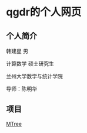# qgdr的个人网页

## 个人简介 

韩建星 男

计算数学 硕士研究生

兰州大学数学与统计学院

导师：陈明华

## 项目

[MTree](./MTree/site/index.html)
